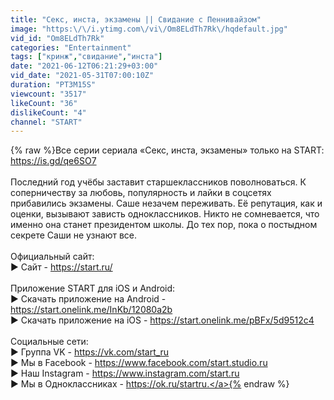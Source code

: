 ```yaml
---
title: "Секс, инста, экзамены || Свидание с Пеннивайзом"
image: "https:\/\/i.ytimg.com\/vi\/Om8ELdTh7Rk\/hqdefault.jpg"
vid_id: "Om8ELdTh7Rk"
categories: "Entertainment"
tags: ["кринж","свидание","инста"]
date: "2021-06-12T06:21:29+03:00"
vid_date: "2021-05-31T07:00:10Z"
duration: "PT3M15S"
viewcount: "3517"
likeCount: "36"
dislikeCount: "4"
channel: "START"
---
```

{% raw %}Все серии сериала «Секс, инста, экзамены» только на START: <a rel="nofollow" target="blank" href="https://is.gd/qe6SO7">https://is.gd/qe6SO7</a><br /><br />Последний год учёбы заставит старшеклассников поволноваться. К соперничеству за любовь, популярность и лайки в соцсетях прибавились экзамены. Саше незачем переживать. Её репутация, как и оценки, вызывают зависть одноклассников. Никто не сомневается, что именно она станет президентом школы. До тех пор, пока о постыдном секрете Саши не узнают все. <br /><br />Официальный сайт:<br />► Сайт - <a rel="nofollow" target="blank" href="https://start.ru/">https://start.ru/</a><br /><br />Приложение START для iOS и Android:<br />► Скачать приложение на Android - <a rel="nofollow" target="blank" href="https://start.onelink.me/InKb/12080a2b">https://start.onelink.me/InKb/12080a2b</a><br />► Скачать приложение на iOS - <a rel="nofollow" target="blank" href="https://start.onelink.me/pBFx/5d9512c4">https://start.onelink.me/pBFx/5d9512c4</a><br /><br />Социальные сети:<br />► Группа VK - <a rel="nofollow" target="blank" href="https://vk.com/start_ru">https://vk.com/start_ru</a><br />► Мы в Facebook - <a rel="nofollow" target="blank" href="https://www.facebook.com/start.studio.ru">https://www.facebook.com/start.studio.ru</a><br />► Наш Instagram - <a rel="nofollow" target="blank" href="https://www.instagram.com/start.ru">https://www.instagram.com/start.ru</a><br />► Мы в Одноклассниках - <a rel="nofollow" target="blank" href="https://ok.ru/startru.">https://ok.ru/startru.</a>{% endraw %}

